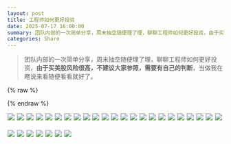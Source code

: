 ```yaml
---
layout: post
title: 工程师如何更好投资
date: 2025-07-17 16:00:00
summary: 团队内部的一次简单分享，周末抽空随便理了理，聊聊工程师如何更好投资，由于买美股风险很高，不建议大家参照，需要有自己的判断，当做我在瞎说来看随便看看就好了。
categories: Share
---
```


> 团队内部的一次简单分享，周末抽空随便理了理，聊聊工程师如何更好投资，**由于买美股风险很高，不建议大家参照，需要有自己的判断**，当做我在瞎说来看随便看看就好了。

{% raw %}
<style>
img,video {
  border:1px solid #f0f0f0;
  margin-bottom: 18px;
}
</style>
{% endraw %}

![](https://gw.alipayobjects.com/zos/k/money/m.000.jpeg)
![](https://gw.alipayobjects.com/zos/k/money/m.002.jpeg)
![](https://gw.alipayobjects.com/zos/k/money/m.003.jpeg)
![](https://gw.alipayobjects.com/zos/k/money/m.004.jpeg)
![](https://gw.alipayobjects.com/zos/k/money/m.005.jpeg)
![](https://gw.alipayobjects.com/zos/k/money/m.006.jpeg)
![](https://gw.alipayobjects.com/zos/k/money/m.007.jpeg)
![](https://gw.alipayobjects.com/zos/k/money/m.008.jpeg)
![](https://gw.alipayobjects.com/zos/k/money/m.009.jpeg)
![](https://gw.alipayobjects.com/zos/k/money/m.011.jpeg)
![](https://gw.alipayobjects.com/zos/k/money/m.012.jpeg)
![](https://gw.alipayobjects.com/zos/k/money/m.013.jpeg)
![](https://gw.alipayobjects.com/zos/k/money/m.014.jpeg)
![](https://gw.alipayobjects.com/zos/k/money/m.016.jpeg)
![](https://gw.alipayobjects.com/zos/k/money/m.017.jpeg)
![](https://gw.alipayobjects.com/zos/k/money/m.018.jpeg)
![](https://gw.alipayobjects.com/zos/k/money/m.019.jpeg)
![](https://gw.alipayobjects.com/zos/k/money/m.020.jpeg)
![](https://gw.alipayobjects.com/zos/k/money/m.021.jpeg)
![](https://gw.alipayobjects.com/zos/k/money/m.022.jpeg)
![](https://gw.alipayobjects.com/zos/k/money/m.023.jpeg)
![](https://gw.alipayobjects.com/zos/k/money/m.024.jpeg)
![](https://gw.alipayobjects.com/zos/k/money/m.025.jpeg)
![](https://gw.alipayobjects.com/zos/k/money/m.026.jpeg)
![](https://gw.alipayobjects.com/zos/k/money/m.027.jpeg)
![](https://gw.alipayobjects.com/zos/k/money/m.028.jpeg)
![](https://gw.alipayobjects.com/zos/k/money/m.030.jpeg)
![](https://gw.alipayobjects.com/zos/k/money/m.031.jpeg)
![](https://gw.alipayobjects.com/zos/k/money/m.032.jpeg)
![](https://gw.alipayobjects.com/zos/k/money/m.033.jpeg)

